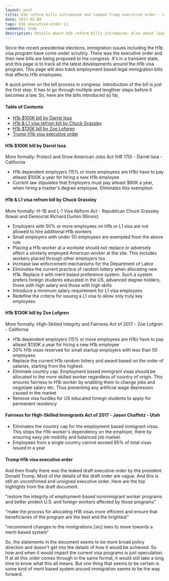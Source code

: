 ```yaml
---
layout: post
title: H1b reform bills introduced and leaked Trump executive order - H1b visa news
date: 2017-02-09
tags: H1b executive-order L1
comments: true
description: Details about H1b reform bills introduced. Also about leaked Trump executive order. Zoe Lofgren and Chuck Grassley bill details
---
```


Since the recent presidential elections, immigration issues including the H1b visa program have come under scrutiny. 
There was the executive order and then new bills are being proposed to the congress. It's in a transient state, and this page is to track all the latest developments around the H1b visa program.  This page will also track employment based legal immigration bills that affects H1b employees.

A quick primer on the bill process in congress. Introduction of the bill is just the first step. It has to go through multiple and lengthier steps before it becomes a law. So, here are the bills introduced so far,

#### Table of Contents
 - [H1b $100K bill by Darrel Issa](#h1b-100k-bill-by-darrel-issa)
 - [H1b & L1 visa refrom bill by Chuck Grassley](#h1b--l1-visa-refrom-bill-by-chuck-grassley)
 - [H1b $130K bill by Zoe Lofgren](#h1b-130k-bill-by-zoe-lofgren)
 - [Trump H1b visa executive order](#trump-h1b-visa-executive-order)
 
 
#### H1b $100K bill by Darrel Issa
More formally: Protect and Grow American Jobs Act (HR 170) - Darrel Issa - California

- H1b dependent employers (15% or more employees are H1b) have to pay atleast $100K a year for hiring a new H1b employee  
- Current law stipulates that Employers must pay atleast $60K a year, when hiring a master's degree employee. Eliminates this exemption  

#### H1b & L1 visa refrom bill by Chuck Grassley
More formally: H-1B and L-1 Visa Reform Act - Republican Chuck Grassley (Iowa) and Democrat Richard Durbin (Illinois)
- Employers with 50% or more employees on H1b or L1 visa are not allowed to hire additional H1b workers 
- Small employers with under 50 employees are exempted from the above rule 
- Placing a H1b worker at a worksite should not replace or adversely affect a similarly employed American worker at the site. This includes workers placed through other employers too 
- Increase law enforcement mechanisms for the Department of Labor 
- Eliminates the current practice of random lottery when allocating new H1b. Replace it with merit based preference system. Such a system prefers foreign students educated in the US, advanced degree holders, those with high salary and those with high skills 
- Introduce a minimum salary requirement for L1 visa employees 
- Redefine the criteria for issuing a L1 visa to allow only truly key employees 

#### H1b $130K bill by Zoe Lofgren
More formally: High-Skilled Integrity and Fairness Act of 2017 - Zoe Lofgren - California
- H1b dependent employers (15% or more employees are H1b) have to pay atleast $130K a year for hiring a new H1b employee 
- 20% H1b visas reserved for small startup employers with less than 50 employees 
- Replace the current H1b random lottery and award based on the order of salaries, starting from the highest.  
- Eliminate country cap: Employment based immigrant visas should be allocated to the more skilled worker regardless of country of origin. This ensures fairness to H1b worker by enabling them to change jobs and negotiate salary etc. Thus preventing any artificial wage depression caused in the market  
- Remove visa hurdles for US educated foreign students to apply for permanent residency  

#### Fairness for High-Skilled Immigrants Act of 2017 - Jason Chaffetz - Utah
- Eliminates the country cap for the employment based immigrant visas. This stops the H1b worker's dependency on the employer, there by ensuring easy job mobility and balanced job market.  
- Employees from a single country cannot exceed 85% of total visas issued in a year 

#### Trump H1b visa executive order
And then finally there was the leaked draft executive order by the president Donald Trump. Most of the details of the draft order are vague. And this is still an unconfirmed and unsigned executive order. Here are the top highlights from the draft document. 
 
 "restore the integrity of employment-based nonimmigrant worker programs and better protect U.S. and foreign workers affected by those programs"
 
 "make the process for allocating H1B visas more efficient and ensure that beneficiaries of the program are the best and the brightest”
 
 "recommend changes to the immigrations [sic] laws to move towards a merit-based system”
 
 So, the statements in the document seems to be more broad policy direction and doesn't get into the details of how it would be achieved. So how and when it would impact the current visa programs is just speculation. If at all this order comes through in the same format, it would still take a long time to know what this all means. But one thing that seems to be certain is some kind of merit based system around immigration seems to be the way forward. 
